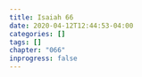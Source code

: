 ```yaml
---
title: Isaiah 66
date: 2020-04-12T12:44:53-04:00
categories: []
tags: []
chapter: "066"
inprogress: false
---
```


